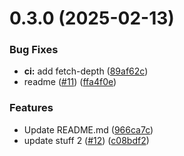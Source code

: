 # 0.3.0 (2025-02-13)


### Bug Fixes

* **ci:** add fetch-depth ([89af62c](https://github.com/Traenqui/demo-project-react/commit/89af62c63cc7be19aaff576294a618e815628dca))
* readme ([#11](https://github.com/Traenqui/demo-project-react/issues/11)) ([ffa4f0e](https://github.com/Traenqui/demo-project-react/commit/ffa4f0ef57a262e5e6e4c7fea5855a0ace377900))


### Features

* Update README.md ([966ca7c](https://github.com/Traenqui/demo-project-react/commit/966ca7cc64c0f920651a64f8d5dbaf51b8d5d5b8))
* update stuff 2 ([#12](https://github.com/Traenqui/demo-project-react/issues/12)) ([c08bdf2](https://github.com/Traenqui/demo-project-react/commit/c08bdf224c040f069223e6158a5946f007ab4517))



